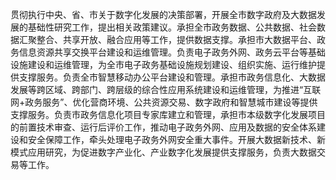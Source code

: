 贯彻执行中央、省、市关于数字化发展的决策部署，开展全市数字政府及大数据发展的基础性研究工作，提出相关政策建议。承担全市政务数据、公共数据、社会数据汇聚整合、共享开放、融合应用等工作，提供数据支撑。承担市大数据平台、政务信息资源共享交换平台建设和运维管理。负责电子政务外网、政务云平台等基础设施建设和运维管理，为全市电子政务基础设施规划建设、组织实施、运行维护提供支撑服务。负责全市智慧移动办公平台建设和管理。承担市政务信息化、大数据发展等跨区域、跨部门、跨层级的综合性应用系统建设和运维管理，为推进“互联网+政务服务”、优化营商环境、公共资源交易、数字政府和智慧城市建设等提供支撑服务。负责市政务信息化项目专家库建立和管理，承担市本级数字化发展项目的前置技术审查、运行后评价工作，推动电子政务外网、应用及数据的安全体系建设和安全保障工作，牵头处理电子政务外网安全重大事件。开展大数据新技术、新模式应用研究，为促进数字产业化、产业数字化发展提供支撑服务，负责大数据交易等工作。
